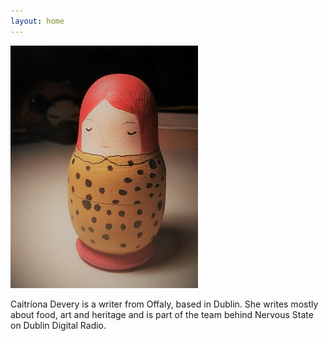 ```yaml
---
layout: home
---
```

![Pint Caitríona](image/russian_doll.jpg "Caitríona Devery")

Caitríona Devery is a writer from Offaly, based in Dublin. She writes mostly about food, art and heritage and is part of the team behind Nervous State on Dublin Digital Radio.

